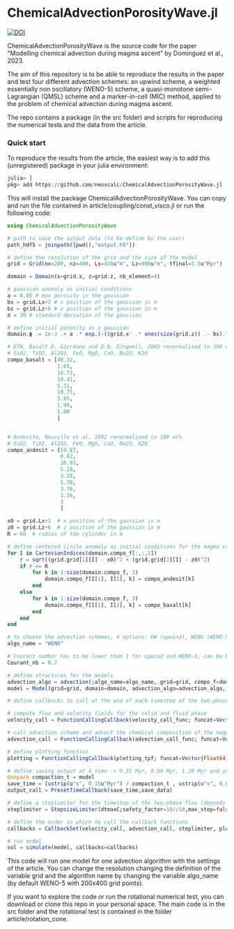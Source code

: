 # ChemicalAdvectionPorosityWave.jl

[![DOI](https://zenodo.org/badge/685576414.svg)](https://zenodo.org/badge/latestdoi/685576414)


ChemicalAdvectionPorosityWave is the source code for the paper "Modelling chemical advection during magma ascent" by Dominguez et al., 2023.

The aim of this repository is to be able to reproduce the results in the paper and test four different advection schemes: an upwind scheme, a weighted essentially non oscillatory (WENO-5) scheme, a quasi-monotone semi-Lagrangian (QMSL) scheme and a marker-in-cell (MIC) method, applied to the problem of chemical advection during magma ascent.

The repo contains a package (in the src folder) and scripts for reproducing the numerical tests and the data from the article.

### Quick start

To reproduce the results from the article, the easiest way is to add this (unregistered) package in your julia environment:

```julia
julia> ]
pkg> add https://github.com/neoscalc/ChemicalAdvectionPorosityWave.jl
```

This will install the package ChemicalAdvectionPorosityWave. You can copy and run the file contained in article/coupling/const_visco.jl or run the following code:


```julia
using ChemicalAdvectionPorosityWave

# path to save the output data (to be define by the user)
path_hdf5 = joinpath([pwd(),"output.h5"])

# define the resolution of the grid and the size of the model
grid = Grid(nx=200, nz=400, Lx=450u"m", Lz=900u"m", tfinal=1.5u"Myr")

domain = Domain(x=grid.x, z=grid.z, nb_element=9)

# gaussian anomaly as initial conditions
a = 0.05 # max porosity in the gaussian
bx = grid.Lx÷2 # x position of the gaussian in m
bz = grid.Lz÷6 # z position of the gaussian in m
σ = 30 # standard deviation of the gaussian

# define initial porosity as a gaussian
domain.ϕ .= 1e-3 .+ a .* exp.(-((grid.x' .* ones(size(grid.z)) .- bx).^2 .+ (ones(size(grid.x))' .* grid.z .- bz).^2) ./ (σ)^2)

# ETN, Basalt D. Giordano and D.B. Dingwell, 2003 renormalised to 100 wt%
# SiO2, TiO2, Al2O3, FeO, MgO, CaO, Na2O, K2O
compo_basalt = [48.32,
                1.65,
                16.72,
                10.41,
                5.31,
                10.75,
                3.85,
                1.99,
                1.00
                ]


# Andesite, Neuville et al, 1992 renormalised to 100 wt%
# SiO2, TiO2, Al2O3, FeO, MgO, CaO, Na2O, K2O
compo_andesit = [59.87,
                 0.82,
                 16.93,
                 5.28,
                 3.28,
                 5.70,
                 3.76,
                 1.36,
                 3
                 ]

x0 = grid.Lx÷2  # x position of the gaussian in m
z0 = grid.Lz÷6  # z position of the gaussian in m
R = 60  # radius of the cylinder in m

# define centered circle anomaly as initial conditions for the magma composition. Basalt in the circle and andesite outside the circle.
for I in CartesianIndices(domain.compo_f[:,:,1])
    r = sqrt((grid.grid[1][I] - x0)^2 + (grid.grid[2][I] - z0)^2)
    if r <= R
        for k in 1:size(domain.compo_f, 3)
            domain.compo_f[I[1], I[2], k] = compo_andesit[k]
        end
    else
        for k in 1:size(domain.compo_f, 3)
            domain.compo_f[I[1], I[2], k] = compo_basalt[k]
        end
    end
end

# to choose the advection schemes, 4 options: UW (upwind), WENO (WENO-5), SL (quasi-monotone semi-Lagrangian) and MIC (marker-in-cell)
algo_name = "WENO"

# Courant number has to be lower than 1 for upwind and WENO-5, can be higher for MIC and QMSL
Courant_nb = 0.7

# define structures for the models
advection_algo = advection(;algo_name=algo_name, grid=grid, compo_f=domain.compo_f)
model = Model(grid=grid, domain=domain, advection_algo=advection_algo, path_data=path_hdf5, Courant=Courant_nb)

# define callbacks to call at the end of each timestep of the two-phase flow

# compute flux and velocity fields for the solid and fluid phase
velocity_call = FunctionCallingCallback(velocity_call_func; funcat=Vector{Float64}(), func_everystep=true, func_start = false, tdir=1);

# call advection scheme and advect the chemical composition of the magma
advection_call = FunctionCallingCallback(advection_call_func; funcat=Vector{Float64}(), func_everystep=true, func_start = false, tdir=1);

# define plotting function
plotting = FunctionCallingCallback(plotting_tpf; funcat=Vector{Float64}(), func_everystep=true, func_start = false, tdir=1);

# define saving output at 4 time -> 0.35 Myr, 0.80 Myr, 1.20 Myr and at the final timestep
@unpack compaction_t = model
save_time = [ustrip(u"s", 0.35u"Myr") / compaction_t , ustrip(u"s", 0.80u"Myr") / compaction_t, ustrip(u"s", 1.20u"Myr") / compaction_t, grid.tfinal / compaction_t]
output_call = PresetTimeCallback(save_time,save_data)

# define a steplimiter for the timestep of the two-phase flow (depends on the courant number of the magma)
steplimiter = StepsizeLimiter(dtmaxC;safety_factor=10//10,max_step=false,cached_dtcache=0.0)

# define the order in which to call the callback functions
callbacks = CallbackSet(velocity_call, advection_call, steplimiter, plotting, output_call)

# run model
sol = simulate(model, callbacks=callbacks)
```

This code will run one model for one advection algorithm with the settings of the article. You can change the resolution changing the definition of the variable grid and the algorithm name by changing the variable algo_name (by default WENO-5 with 200x400 grid points).

If you want to explore the code or run the rotational numerical test, you can download or clone this repo in your personal space. The main code is in the src folder and the rotational test is contained in the folder article/rotation_cone.
